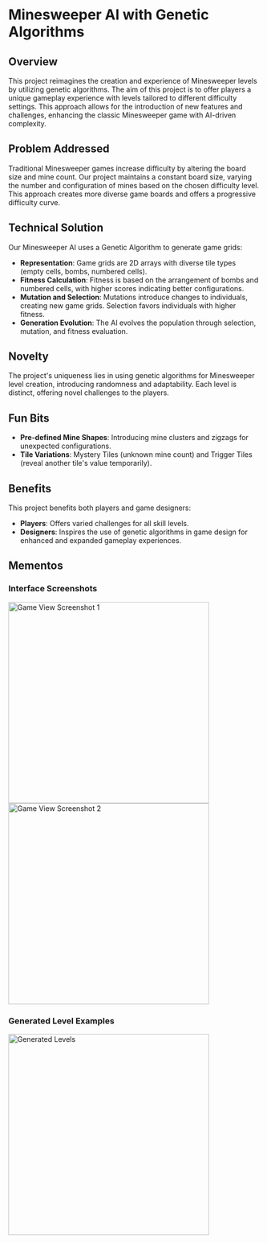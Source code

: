 # Minesweeper AI with Genetic Algorithms

## Overview
This project reimagines the creation and experience of Minesweeper levels by utilizing genetic algorithms. The aim of this project is to offer players a unique gameplay experience with levels tailored to different difficulty settings. This approach allows for the introduction of new features and challenges, enhancing the classic Minesweeper game with AI-driven complexity.

## Problem Addressed
Traditional Minesweeper games increase difficulty by altering the board size and mine count. Our project maintains a constant board size, varying the number and configuration of mines based on the chosen difficulty level. This approach creates more diverse game boards and offers a progressive difficulty curve.

## Technical Solution
Our Minesweeper AI uses a Genetic Algorithm to generate game grids:
- **Representation**: Game grids are 2D arrays with diverse tile types (empty cells, bombs, numbered cells).
- **Fitness Calculation**: Fitness is based on the arrangement of bombs and numbered cells, with higher scores indicating better configurations.
- **Mutation and Selection**: Mutations introduce changes to individuals, creating new game grids. Selection favors individuals with higher fitness.
- **Generation Evolution**: The AI evolves the population through selection, mutation, and fitness evaluation.

## Novelty
The project's uniqueness lies in using genetic algorithms for Minesweeper level creation, introducing randomness and adaptability. Each level is distinct, offering novel challenges to the players.

## Fun Bits
- **Pre-defined Mine Shapes**: Introducing mine clusters and zigzags for unexpected configurations.
- **Tile Variations**: Mystery Tiles (unknown mine count) and Trigger Tiles (reveal another tile's value temporarily).

## Benefits
This project benefits both players and game designers:
- **Players**: Offers varied challenges for all skill levels.
- **Designers**: Inspires the use of genetic algorithms in game design for enhanced and expanded gameplay experiences.

## Mementos

### Interface Screenshots
<div>
  <img src="https://github.com/juhayash/MinesweeperAI/assets/140232266/159c6d4d-2c93-4a0b-b060-24d618ee86c2" alt="Game View Screenshot 1" width="400"/>
  <img src="https://github.com/juhayash/MinesweeperAI/assets/140232266/c73b86ad-ab40-4d4f-bcb8-f0fabe41ade3" alt="Game View Screenshot 2" width="400"/>
</div>

### Generated Level Examples
<div>
  <img src="https://github.com/juhayash/MinesweeperAI/assets/140232266/c8f5135c-3a16-49ae-b083-62dc18ef5e61" alt="Generated Levels" width="400"/>
</div>


